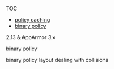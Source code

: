 TOC
- [policy caching](Apparmorpolicycache)
- [binary policy](Apparmorbinarypolicy)

2.13 & AppArmor 3.x

binary policy



binary policy layout
dealing with collisions

